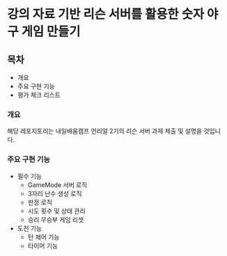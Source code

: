 # 강의 자료 기반 리슨 서버를 활용한 숫자 야구 게임 만들기


## 목차
- 개요
- 주요 구현 기능
- 평가 체크 리스트

### 개요
해당 레포지토리는 내일배움캠프 언리얼 2기의 리슨 서버 과제 제출 및 설명을 것입니다.

### 주요 구현 기능
- 필수 기능
  - GameMode 서버 로직
  - 3자리 난수 생성 로직
  - 판정 로직
  - 시도 횟수 및 상태 관리
  - 승리 무승부 게임 리셋
- 도전 기능
  - 턴 제어 기능
  - 타이머 기능 

